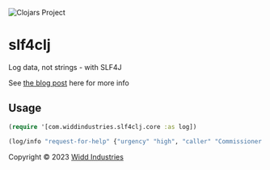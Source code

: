 ![Clojars Project](https://img.shields.io/clojars/v/com.widdindustries/slf4clj.svg)

# slf4clj

Log data, not strings - with SLF4J

See [the blog post](https://widdindustries.com/blog/logging-data) here for more info

## Usage 


```clojure
(require '[com.widdindustries.slf4clj.core :as log])

(log/info "request-for-help" {"urgency" "high", "caller" "Commissioner Gordon", "foe" "Joker", "target" "Gotham"})
```

Copyright © 2023 [Widd Industries](https://widdindustries.com/about/)


